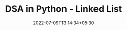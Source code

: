 ---
title: "DSA in Python - Linked List"
date: 2022-07-09T13:14:34+05:30
draft: false
cover: 
    image: blog/dsa/bst.jpg
    alt: Linked List
    caption: Learn LL Algorithms in Python
tags: ["DSA-Python"] 

---